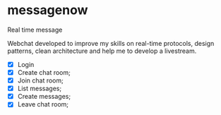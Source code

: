 # messagenow
Real time message

Webchat developed to improve my skills on real-time protocols, design patterns, clean architecture and help me to develop a livestream.

- [x] Login
- [x] Create chat room;
- [x] Join chat room;
- [x] List messages;
- [x] Create messages;
- [x] Leave chat room;
